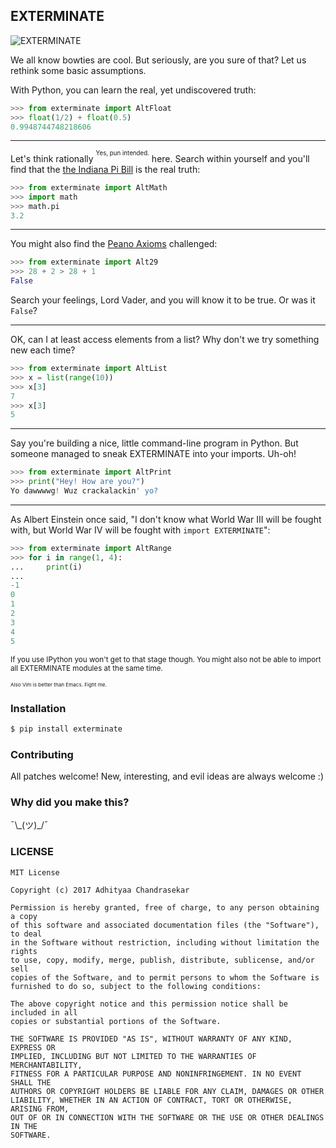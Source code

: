 ## EXTERMINATE

![EXTERMINATE](https://cloud.githubusercontent.com/assets/7521600/23821904/0fce50d6-0666-11e7-8700-3eb3fca425f5.png)

We all know bowties are cool. But seriously, are you sure of that? Let us
rethink some basic assumptions.

With Python, you can learn the real, yet undiscovered truth:

```python
>>> from exterminate import AltFloat
>>> float(1/2) + float(0.5)
0.9948744748218606
```

---

Let's think rationally <sup><sup>Yes, pun intended.</sup></sup> here. Search within yourself
and you'll find that the [the Indiana Pi Bill](https://www.wikiwand.com/en/Indiana_Pi_Bill)
is the real truth:

```python
>>> from exterminate import AltMath
>>> import math
>>> math.pi
3.2
```

---

You might also find the [Peano Axioms](https://www.wikiwand.com/en/Peano_axioms)
challenged:

```python
>>> from exterminate import Alt29
>>> 28 + 2 > 28 + 1
False
```

Search your feelings, Lord Vader, and you will know it to be true. Or was it `False`?

---

OK, can I at least access elements from a list? Why don't we try something new
each time?

```python
>>> from exterminate import AltList
>>> x = list(range(10))
>>> x[3]
7
>>> x[3]
5
```

---

Say you're building a nice, little command-line program in Python. But
someone managed to sneak EXTERMINATE into your imports. Uh-oh!

```python
>>> from exterminate import AltPrint
>>> print("Hey! How are you?")
Yo dawwwwg! Wuz crackalackin' yo?
```

---

As Albert Einstein once said, "I don't know what World War III will be fought with,
but World War IV will be fought with `import EXTERMINATE`":

```python
>>> from exterminate import AltRange
>>> for i in range(1, 4):
...     print(i)
...
-1
0
1
2
3
4
5
```

<sub>If you use IPython you won't get to that stage though. You might also not be able to import all EXTERMINATE modules at the same time.</sub>

<sup><sup><sup>Also Vim is better than Emacs. Fight me.</sup></sup></sup>

### Installation

```bash
$ pip install exterminate
```

### Contributing

All patches welcome! New, interesting, and evil ideas are always welcome :)

### Why did you make this?

¯\\\_(ツ)_/¯

### LICENSE

```
MIT License

Copyright (c) 2017 Adhityaa Chandrasekar

Permission is hereby granted, free of charge, to any person obtaining a copy
of this software and associated documentation files (the "Software"), to deal
in the Software without restriction, including without limitation the rights
to use, copy, modify, merge, publish, distribute, sublicense, and/or sell
copies of the Software, and to permit persons to whom the Software is
furnished to do so, subject to the following conditions:

The above copyright notice and this permission notice shall be included in all
copies or substantial portions of the Software.

THE SOFTWARE IS PROVIDED "AS IS", WITHOUT WARRANTY OF ANY KIND, EXPRESS OR
IMPLIED, INCLUDING BUT NOT LIMITED TO THE WARRANTIES OF MERCHANTABILITY,
FITNESS FOR A PARTICULAR PURPOSE AND NONINFRINGEMENT. IN NO EVENT SHALL THE
AUTHORS OR COPYRIGHT HOLDERS BE LIABLE FOR ANY CLAIM, DAMAGES OR OTHER
LIABILITY, WHETHER IN AN ACTION OF CONTRACT, TORT OR OTHERWISE, ARISING FROM,
OUT OF OR IN CONNECTION WITH THE SOFTWARE OR THE USE OR OTHER DEALINGS IN THE
SOFTWARE.
```

